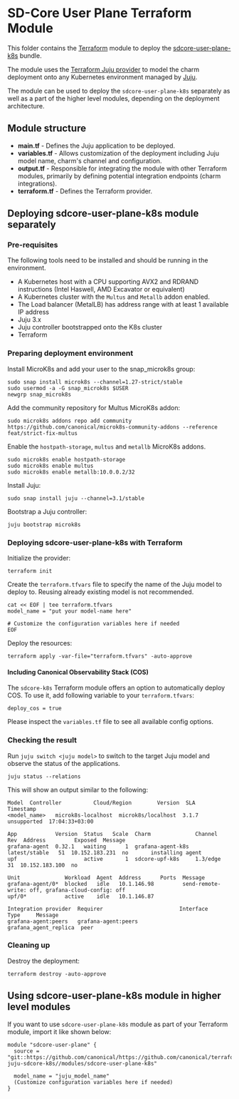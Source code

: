 # SD-Core User Plane Terraform Module

This folder contains the [Terraform][Terraform] module to deploy the [sdcore-user-plane-k8s][sdcore-user-plane-k8s] bundle.

The module uses the [Terraform Juju provider][Terraform Juju provider] to model the charm deployment onto any Kubernetes environment managed by [Juju][Juju].

The module can be used to deploy the `sdcore-user-plane-k8s` separately as well as a part of the higher level modules, depending on the deployment architecture.

## Module structure

- **main.tf** - Defines the Juju application to be deployed.
- **variables.tf** - Allows customization of the deployment including Juju model name, charm's channel and configuration.
- **output.tf** - Responsible for integrating the module with other Terraform modules, primarily by defining potential integration endpoints (charm integrations).
- **terraform.tf** - Defines the Terraform provider.

## Deploying sdcore-user-plane-k8s module separately

### Pre-requisites

The following tools need to be installed and should be running in the environment.

- A Kubernetes host with a CPU supporting AVX2 and RDRAND instructions (Intel Haswell, AMD Excavator or equivalent)
- A Kubernetes cluster with the `Multus` and `Metallb` addon enabled.
- The Load balancer (MetalLB) has address range with at least 1 available IP address
- Juju 3.x
- Juju controller bootstrapped onto the K8s cluster
- Terraform

### Preparing deployment environment

Install MicroK8s and add your user to the snap_microk8s group:

```shell
sudo snap install microk8s --channel=1.27-strict/stable
sudo usermod -a -G snap_microk8s $USER
newgrp snap_microk8s
```

Add the community repository for Multus MicroK8s addon:

```shell
sudo microk8s addons repo add community https://github.com/canonical/microk8s-community-addons --reference feat/strict-fix-multus
```

Enable the `hostpath-storage`, `multus` and `metallb` MicroK8s addons.

```shell
sudo microk8s enable hostpath-storage
sudo microk8s enable multus
sudo microk8s enable metallb:10.0.0.2/32
```

Install Juju:

```shell
sudo snap install juju --channel=3.1/stable
```

Bootstrap a Juju controller:

```shell
juju bootstrap microk8s
```

### Deploying sdcore-user-plane-k8s with Terraform

Initialize the provider:

```console
terraform init
```

Create the `terraform.tfvars` file to specify the name of the Juju model to deploy to. Reusing already existing model is not recommended.

```console
cat << EOF | tee terraform.tfvars
model_name = "put your model-name here"

# Customize the configuration variables here if needed
EOF
```

Deploy the resources:

```console
terraform apply -var-file="terraform.tfvars" -auto-approve 
```

#### Including Canonical Observability Stack (COS)

The `sdcore-k8s` Terraform module offers an option to automatically deploy COS. To use it,
add following variable to your `terraform.tfvars`:

```text
deploy_cos = true
```

Please inspect the `variables.tf` file to see all available config options.

### Checking the result

Run `juju switch <juju model>` to switch to the target Juju model and observe the status of the applications.

```console
juju status --relations
```

This will show an output similar to the following:

```console
Model  Controller          Cloud/Region        Version  SLA          Timestamp
<model_name>   microk8s-localhost  microk8s/localhost  3.1.7    unsupported  17:04:33+03:00

App            Version  Status   Scale  Charm              Channel        Rev  Address         Exposed  Message
grafana-agent  0.32.1   waiting      1  grafana-agent-k8s  latest/stable   51  10.152.183.231  no       installing agent
upf                     active       1  sdcore-upf-k8s     1.3/edge        31  10.152.183.100  no       

Unit              Workload  Agent  Address      Ports  Message
grafana-agent/0*  blocked   idle   10.1.146.98         send-remote-write: off, grafana-cloud-config: off
upf/0*            active    idle   10.1.146.87         

Integration provider  Requirer                        Interface              Type     Message
grafana-agent:peers   grafana-agent:peers             grafana_agent_replica  peer   
```

### Cleaning up

Destroy the deployment:

```console
terraform destroy -auto-approve
```

## Using sdcore-user-plane-k8s module in higher level modules

If you want to use `sdcore-user-plane-k8s` module as part of your Terraform module, import it like shown below:

```text
module "sdcore-user-plane" {
  source = "git::https://github.com/canonical/https://github.com/canonical/terraform-juju-sdcore-k8s//modules/sdcore-user-plane-k8s"
  
  model_name = "juju_model_name"
  (Customize configuration variables here if needed)
}
```

[Terraform]: https://www.terraform.io/
[Terraform Juju provider]: https://registry.terraform.io/providers/juju/juju/latest
[Juju]: https://juju.is
[sdcore-user-plane-k8s]: https://charmhub.io/sdcore-user-plane-k8s
